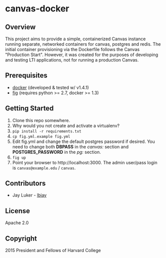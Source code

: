 # canvas-docker

## Overview

This project aims to provide a simple, containerized Canvas instance running separate, networked containers for canvas, postgres and redis. The initial container provisioning via the Dockerfile follows the Canvas "Production Start". However, it was created for the purposes of developing and testing LTI applications, not for running a production Canvas.

## Prerequisites

* [docker](https://www.docker.com/) (developed & tested w/ v1.4.1)
* [fig](http://fig.sh) (requires python >= 2.7, docker >= 1.3)

## Getting Started

1. Clone this repo somewhere. 
2. Why would you not create and activate a virtualenv?
3. `pip install -r requirements.txt`
4. `cp fig.yml.example fig.yml`
5. Edit fig.yml and change the default postgres password if desired. You need to change both **DBPASS** in the *canvas:* section and **POSTGRES_PASSWORD** in the *pg:* section.
6. `fig up`
7. Point your browser to http://localhost:3000. The admin user/pass login is `canvas@example.edu` / `canvas`.

## Contributors

* Jay Luker - [lbjay](https://github.com/lbjay)

## License

Apache 2.0

## Copyright

2015 President and Fellows of Harvard College
